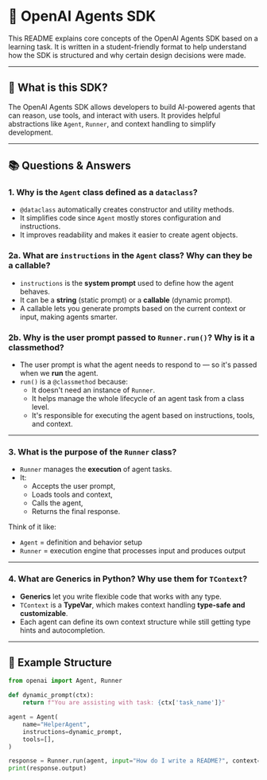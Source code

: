 # 🧠 OpenAI Agents SDK 

This README explains core concepts of the OpenAI Agents SDK based on a learning task. It is written in a student-friendly format to help understand how the SDK is structured and why certain design decisions were made.

---

## 📌 What is this SDK?

The OpenAI Agents SDK allows developers to build AI-powered agents that can reason, use tools, and interact with users. It provides helpful abstractions like `Agent`, `Runner`, and context handling to simplify development.

---

## 📚 Questions & Answers

### **1. Why is the `Agent` class defined as a `dataclass`?**

- `@dataclass` automatically creates constructor and utility methods.
- It simplifies code since `Agent` mostly stores configuration and instructions.
- It improves readability and makes it easier to create agent objects.

### **2a. What are `instructions` in the `Agent` class? Why can they be a callable?**

- `instructions` is the **system prompt** used to define how the agent behaves.
- It can be a **string** (static prompt) or a **callable** (dynamic prompt).
- A callable lets you generate prompts based on the current context or input, making agents smarter.

### **2b. Why is the user prompt passed to `Runner.run()`? Why is it a classmethod?**

- The user prompt is what the agent needs to respond to — so it's passed when we **run** the agent.
- `run()` is a `@classmethod` because:
  - It doesn't need an instance of `Runner`.
  - It helps manage the whole lifecycle of an agent task from a class level.
  - It's responsible for executing the agent based on instructions, tools, and context.

---

### **3. What is the purpose of the `Runner` class?**

- `Runner` manages the **execution** of agent tasks.
- It:
  - Accepts the user prompt,
  - Loads tools and context,
  - Calls the agent,
  - Returns the final response.

Think of it like:
- `Agent` = definition and behavior setup
- `Runner` = execution engine that processes input and produces output

---

### **4. What are Generics in Python? Why use them for `TContext`?**

- **Generics** let you write flexible code that works with any type.
- `TContext` is a **TypeVar**, which makes context handling **type-safe and customizable**.
- Each agent can define its own context structure while still getting type hints and autocompletion.

---


## 🧪 Example Structure

```python
from openai import Agent, Runner

def dynamic_prompt(ctx):
    return f"You are assisting with task: {ctx['task_name']}"

agent = Agent(
    name="HelperAgent",
    instructions=dynamic_prompt,
    tools=[],
)

response = Runner.run(agent, input="How do I write a README?", context={"task_name": "Writing Docs"})
print(response.output)
